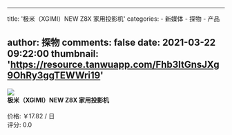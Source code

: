 
---
title: '极米（XGIMI）NEW Z8X 家用投影机'
categories: 
    - 新媒体
    - 探物
    - 产品

author: 探物
comments: false
date: 2021-03-22 09:22:00
thumbnail: 'https://resource.tanwuapp.com/Fhb3ItGnsJXg9OhRy3ggTEWWri19'
---

<div>   
<img src="https://resource.tanwuapp.com/Fhb3ItGnsJXg9OhRy3ggTEWWri19" referrerpolicy="no-referrer"><br>
          <strong>极米（XGIMI）NEW Z8X 家用投影机</strong><br><br>
          价格: ￥17.82 / 日<br>
          评分: 0.0
          
</div>
            